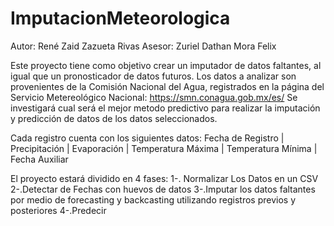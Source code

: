 # ImputacionMeteorologica
Autor: René Zaid Zazueta Rivas
Asesor: Zuriel Dathan Mora Felix

Este proyecto tiene como objetivo crear un imputador de datos faltantes, al igual que un pronosticador de datos futuros.
Los datos a analizar son provenientes de la Comisión Nacional del Agua, registrados en la página del Servicio Metereológico Nacional: https://smn.conagua.gob.mx/es/
Se investigará cual será el mejor metodo predictivo para realizar la imputación y predicción de datos de los datos seleccionados.

Cada registro cuenta con los siguientes datos:
Fecha de Registro | Precipitación | Evaporación | Temperatura Máxima | Temperatura Mínima | Fecha Auxiliar

El proyecto estará dividido en 4 fases:
1-. Normalizar Los Datos en un CSV
2-.Detectar de Fechas con huevos de datos
3-.Imputar los datos faltantes por medio de forecasting y backcasting utilizando registros previos y posteriores
4-.Predecir 
